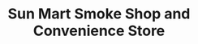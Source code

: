 ---
title: "Sun Mart Smoke Shop and Convenience Store"
url: /willimantic/sun-mart-smoke-shop-and-convenience-store/
shop: Lebensmittel
---